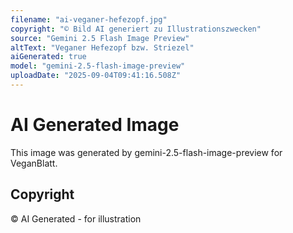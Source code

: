 ```yaml
---
filename: "ai-veganer-hefezopf.jpg"
copyright: "© Bild AI generiert zu Illustrationszwecken"
source: "Gemini 2.5 Flash Image Preview"
altText: "Veganer Hefezopf bzw. Striezel"
aiGenerated: true
model: "gemini-2.5-flash-image-preview"
uploadDate: "2025-09-04T09:41:16.508Z"
---
```


# AI Generated Image

This image was generated by gemini-2.5-flash-image-preview for VeganBlatt.

## Copyright
© AI Generated - for illustration

